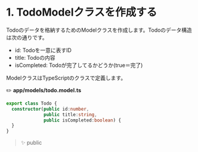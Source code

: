 # 1. TodoModelクラスを作成する

Todoのデータを格納するためのModelクラスを作成します。Todoのデータ構造は次の通りです。

- id: Todoを一意に表すID
- title: Todoの内容
- isCompleted: Todoが完了してるかどうか(true＝完了)

ModelクラスはTypeScriptのクラスで定義します。

:pencil2: **app/models/todo.model.ts**
```ts
export class Todo {
  constructor(public id:number,
              public title:string,
              public isCompleted:boolean) {
  }
}
```

> :sparkles: public
